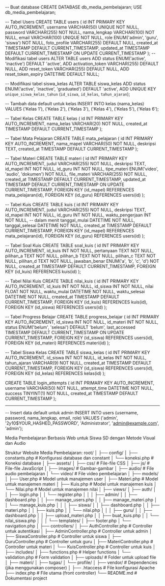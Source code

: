 -- Buat database
CREATE DATABASE db_media_pembelajaran;
USE db_media_pembelajaran;

-- Tabel Users
CREATE TABLE users (
    id INT PRIMARY KEY AUTO_INCREMENT,
    username VARCHAR(50) UNIQUE NOT NULL,
    password VARCHAR(255) NOT NULL,
    nama_lengkap VARCHAR(100) NOT NULL,
    email VARCHAR(100) UNIQUE NOT NULL,
    role ENUM('admin', 'guru', 'siswa') NOT NULL,
    foto_profile VARCHAR(255) DEFAULT NULL,
    created_at TIMESTAMP DEFAULT CURRENT_TIMESTAMP,
    updated_at TIMESTAMP DEFAULT CURRENT_TIMESTAMP ON UPDATE CURRENT_TIMESTAMP
);
-- Modifikasi tabel users
ALTER TABLE users 
ADD status ENUM('active', 'inactive') DEFAULT 'active',
ADD activation_token VARCHAR(255) DEFAULT NULL,
ADD reset_token VARCHAR(255) DEFAULT NULL,
ADD reset_token_expiry DATETIME DEFAULT NULL;

-- Modifikasi tabel siswa_kelas
ALTER TABLE siswa_kelas 
ADD status ENUM('active', 'inactive', 'graduated') DEFAULT 'active',
ADD UNIQUE KEY `unique_siswa_kelas_tahun` (`id_siswa`, `id_kelas`, `tahun_ajaran`);

-- Tambah data default untuk kelas
INSERT INTO kelas (nama_kelas) VALUES 
('Kelas 1'),
('Kelas 2'),
('Kelas 3'),
('Kelas 4'),
('Kelas 5'),
('Kelas 6');

-- Tabel Kelas
CREATE TABLE kelas (
    id INT PRIMARY KEY AUTO_INCREMENT,
    nama_kelas VARCHAR(20) NOT NULL,
    created_at TIMESTAMP DEFAULT CURRENT_TIMESTAMP
);

-- Tabel Mata Pelajaran
CREATE TABLE mata_pelajaran (
    id INT PRIMARY KEY AUTO_INCREMENT,
    nama_mapel VARCHAR(50) NOT NULL,
    deskripsi TEXT,
    created_at TIMESTAMP DEFAULT CURRENT_TIMESTAMP
);

-- Tabel Materi
CREATE TABLE materi (
    id INT PRIMARY KEY AUTO_INCREMENT,
    judul VARCHAR(255) NOT NULL,
    deskripsi TEXT,
    id_mapel INT NOT NULL,
    id_guru INT NOT NULL,
    tipe_materi ENUM('video', 'audio', 'dokumen') NOT NULL,
    file_materi VARCHAR(255) NOT NULL,
    created_at TIMESTAMP DEFAULT CURRENT_TIMESTAMP,
    updated_at TIMESTAMP DEFAULT CURRENT_TIMESTAMP ON UPDATE CURRENT_TIMESTAMP,
    FOREIGN KEY (id_mapel) REFERENCES mata_pelajaran(id),
    FOREIGN KEY (id_guru) REFERENCES users(id)
);

-- Tabel Kuis
CREATE TABLE kuis (
    id INT PRIMARY KEY AUTO_INCREMENT,
    judul VARCHAR(255) NOT NULL,
    deskripsi TEXT,
    id_mapel INT NOT NULL,
    id_guru INT NOT NULL,
    waktu_pengerjaan INT NOT NULL, -- dalam menit
    tanggal_mulai DATETIME NOT NULL,
    tanggal_selesai DATETIME NOT NULL,
    created_at TIMESTAMP DEFAULT CURRENT_TIMESTAMP,
    FOREIGN KEY (id_mapel) REFERENCES mata_pelajaran(id),
    FOREIGN KEY (id_guru) REFERENCES users(id)
);

-- Tabel Soal Kuis
CREATE TABLE soal_kuis (
    id INT PRIMARY KEY AUTO_INCREMENT,
    id_kuis INT NOT NULL,
    pertanyaan TEXT NOT NULL,
    pilihan_a TEXT NOT NULL,
    pilihan_b TEXT NOT NULL,
    pilihan_c TEXT NOT NULL,
    pilihan_d TEXT NOT NULL,
    jawaban_benar ENUM('a', 'b', 'c', 'd') NOT NULL,
    created_at TIMESTAMP DEFAULT CURRENT_TIMESTAMP,
    FOREIGN KEY (id_kuis) REFERENCES kuis(id)
);

-- Tabel Nilai Kuis
CREATE TABLE nilai_kuis (
    id INT PRIMARY KEY AUTO_INCREMENT,
    id_kuis INT NOT NULL,
    id_siswa INT NOT NULL,
    nilai FLOAT NOT NULL,
    waktu_mulai DATETIME NOT NULL,
    waktu_selesai DATETIME NOT NULL,
    created_at TIMESTAMP DEFAULT CURRENT_TIMESTAMP,
    FOREIGN KEY (id_kuis) REFERENCES kuis(id),
    FOREIGN KEY (id_siswa) REFERENCES users(id)
);

-- Tabel Progress Belajar
CREATE TABLE progress_belajar (
    id INT PRIMARY KEY AUTO_INCREMENT,
    id_siswa INT NOT NULL,
    id_materi INT NOT NULL,
    status ENUM('belum', 'selesai') DEFAULT 'belum',
    last_accessed TIMESTAMP DEFAULT CURRENT_TIMESTAMP ON UPDATE CURRENT_TIMESTAMP,
    FOREIGN KEY (id_siswa) REFERENCES users(id),
    FOREIGN KEY (id_materi) REFERENCES materi(id)
);

-- Tabel Siswa Kelas
CREATE TABLE siswa_kelas (
    id INT PRIMARY KEY AUTO_INCREMENT,
    id_siswa INT NOT NULL,
    id_kelas INT NOT NULL,
    tahun_ajaran VARCHAR(9) NOT NULL,
    created_at TIMESTAMP DEFAULT CURRENT_TIMESTAMP,
    FOREIGN KEY (id_siswa) REFERENCES users(id),
    FOREIGN KEY (id_kelas) REFERENCES kelas(id)
);

CREATE TABLE login_attempts (
    id INT PRIMARY KEY AUTO_INCREMENT,
    username VARCHAR(50) NOT NULL,
    attempt_time DATETIME NOT NULL,
    success TINYINT(1) NOT NULL,
    created_at TIMESTAMP DEFAULT CURRENT_TIMESTAMP
);



---------


-- Insert data default untuk admin
INSERT INTO users (username, password, nama_lengkap, email, role) 
VALUES ('admin', '$2y$10$YOUR_HASHED_PASSWORD', 'Administrator', 'admin@example.com', 'admin');

Media Pembelajaran Berbasis Web untuk Siswa SD dengan Metode Visual dan Audio

Struktur Website Media Pembelajaran:
root/
│
├── config/
│   ├── constants.php          # Konfigurasi database dan constant
│   └── koneksi.php         # Koneksi database
│
├── assets/
│   ├── css/                # File-file CSS
│   ├── js/                 # File-file JavaScript
│   ├── images/             # Gambar-gambar
│   ├── audio/              # File audio pembelajaran
│   └── video/              # File video pembelajaran
│
├── models/
│   ├── User.php            # Model untuk manajemen user
│   ├── Materi.php          # Model untuk manajemen materi
│   ├── Kuis.php            # Model untuk manajemen kuis
│   └── Nilai.php           # Model untuk manajemen nilai
│
├── views/
│   ├── auth/
│   │   ├── login.php
│   │   └── register.php
│   │
│   ├── admin/
│   │   ├── dashboard.php
│   │   ├── manage_users.php
│   │   ├── manage_materi.php
│   │   └── manage_kuis.php
│   │
│   ├── siswa/
│   │   ├── dashboard.php
│   │   ├── materi.php
│   │   ├── kuis.php
│   │   └── nilai.php
│   │
│   ├── guru/
│   │   ├── dashboard.php
│   │   ├── upload_materi.php
│   │   ├── buat_kuis.php
│   │   └── nilai_siswa.php
│   │
│   └── templates/
│       ├── footer.php
│       └── navigation.php
│
├── controllers/
│   ├── AuthController.php   # Controller untuk autentikasi
│   ├── AdminController.php  # Controller untuk admin
│   ├── SiswaController.php  # Controller untuk siswa
│   ├── GuruController.php   # Controller untuk guru
│   ├── MateriController.php # Controller untuk materi
│   └── KuisController.php   # Controller untuk kuis
│
├── includes/
│   ├── functions.php        # Helper functions
│   └── validation.php       # Form validation
│
├── uploads/                 # Folder untuk upload file
│   ├── materi/
│   ├── tugas/
│   └── profile/
│
├── vendor/                  # Dependencies (jika menggunakan composer)
│
├── .htaccess               # File konfigurasi Apache
├── index.php               # File utama (front controller)
└── README.md               # Dokumentasi project